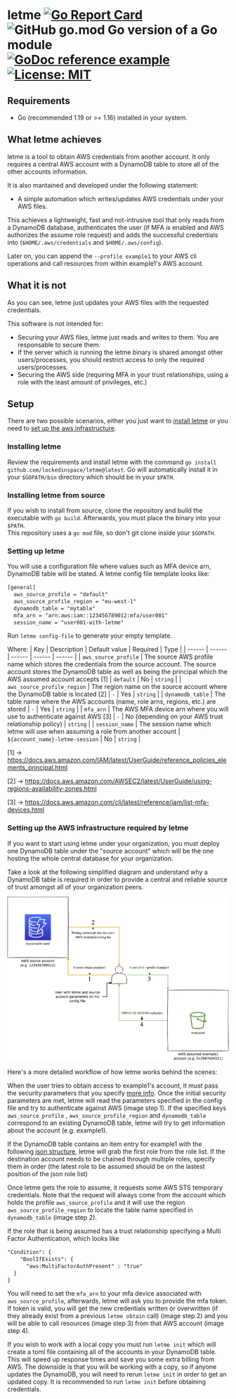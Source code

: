 # letme [![Go Report Card](https://goreportcard.com/badge/github.com/lockedinspace/letme-go)](https://goreportcard.com/report/github.com/lockedinspace/letme-go) ![GitHub go.mod Go version of a Go module](https://img.shields.io/github/go-mod/go-version/lockedinspace/letme) [![GoDoc reference example](https://img.shields.io/badge/godoc-reference-blue.svg)](https://pkg.go.dev/github.com/lockedinspace/letme) [![License: MIT](https://img.shields.io/badge/License-MIT-yellow.svg)](https://opensource.org/licenses/MIT) 

## Requirements
- Go (recommended 1.19 or >= 1.16) installed in your system.
## What letme achieves
letme is a tool to obtain AWS credentials from another account. 
It only requires a central AWS account with a DynamoDB table to store all of the other accounts information.

It is also mantained and developed under the following statement:

- A simple automation which writes/updates AWS credentials under your AWS files.

This achieves a lightweight, fast and not-intrusive tool that only reads from a DynamoDB database, authenticates the user (if MFA is enabled and AWS authorizes the assume role request) and adds the successful credentials into (``$HOME/.aws/credentials`` and ``$HOME/.aws/config``).

Later on, you can append the  ``--profile example1`` to your AWS cli operations and call resources from within example1's AWS account.

## What it is not
As you can see, letme just updates your AWS files with the requested credentials.

This software is not intended for:
- Securing your AWS files, letme just reads and writes to them. You are responsable to secure them.
- If the server which is running the letme binary is shared amongst other users/processes, you should restrict access to only the required users/processes.
- Securing the AWS side (requiring MFA in your trust relationships, using a role with the least amount of privileges, etc.)

## Setup
There are two possible scenarios, either you just want to [install letme](#installing-letme) or you need to [set up the aws infrastructure](#setting-up-the-aws-infrastructure-required-by-letme). 

### Installing letme
Review the requirements and install letme with the command ``go install github.com/lockedinspace/letme@latest``. Go will automatically install it in your ``$GOPATH/bin`` directory which should be in your ``$PATH``.

### Installing letme from source
If you wish to install from source, clone the repository and build the executable with ``go build``. Afterwards, you must place the binary into your ``$PATH``.  
This repository uses a ``go mod`` file, so don't git clone inside your ``$GOPATH``.

### Setting up letme
You will use a configuration file where values such as MFA device arn, DynamoDB table will be stated. A letme config file template looks like:
```
[general]
  aws_source_profile = "default"
  aws_source_profile_region = "eu-west-1"
  dynamodb_table = "mytable"
  mfa_arn = "arn:aws:iam::123456789012:mfa/user001"
  session_name = "user001-with-letme"
```

Run ``letme config-file`` to generate your empty template.

Where:
| Key | Description | Default value | Required | Type |
| ------ | ------ | ------ | ------ | ------ |
| ``aws_source_profile`` | The source AWS profile name which stores the credentials from the source account. The source account stores the DynamoDB table as well as being the principal which the AWS assumed account accepts  [1] | ``default`` | No | ``string`` |
| ``aws_source_profile_region`` | The region name on the source account where the DynamoDB table is located [2] | ``-`` | Yes | ``string`` |
| ``dynamodb_table`` | The table name where the AWS accounts (name, role arns, regions, etc.) are stored | ``-`` | Yes | ``string`` |
| ``mfa_arn`` | The AWS MFA device arn where you will use to authenticate against AWS [3]  | ``-`` | No (depending on your AWS trust relationship policy) | ``string`` |
| ``session_name`` | The session name which letme will use when assuming a role from another account | ``${account_name}-letme-session`` | No | ``string`` |

[1] -> https://docs.aws.amazon.com/IAM/latest/UserGuide/reference_policies_elements_principal.html

[2] -> https://docs.aws.amazon.com/AWSEC2/latest/UserGuide/using-regions-availability-zones.html

[3] -> https://docs.aws.amazon.com/cli/latest/reference/iam/list-mfa-devices.html

### Setting up the AWS infrastructure required by letme

If you want to start using letme under your organization, you must deploy one DynamoDB table under the "source account" which will be the one
hosting the whole central database for your organization. 

Take a look at the following simplified diagram and understand why a DynamoDB table is required in order to provide a central and reliable source of trust amongst all of your organization peers.

![N|Solid](docs/letme.png)


Here's a more detailed workflow of how letme works behind the scenes:

When the user tries to obtain access to example1's account, it must pass the security parameters that you specify [more info](#what-it-is-not). Once the initial security parameters are met, letme will read the parameters specified in the config file and try to authenticate against AWS (image step 1). 
If the specified keys ``aws_source_profile`` , ``aws_source_profile_region``  and ``dynamodb_table`` correspond to an existing DynamoDB table, letme will try to get information about the account  (e.g. example1). 

If the DynamoDB table contains an item entry for example1 with the following [json structure](https://github.com/lockedinspace/letme/blob/main/docs/dynamodb_structure.json), letme will grab the first role from the role list. If the destination account needs to be chained through multiple roles, specify them in order (the latest role to be assumed should be on the lastest position of the json role list)

Once letme gets the role to assume, it requests some AWS STS temporary credentials. Note that the request will always come from the account which holds the profile ``aws_source_profile`` and it will use the region ``aws_source_profile_region`` to locate the table name specified in ``dynamodb_table`` (image step 2).

If the role that is being assumed has a trust relationship specifying a Multi Factor Authentication, which looks like 
```
"Condition": {
    "BoolIfExists": { 
      "aws:MultiFactorAuthPresent" : "true" 
  }
}
```
You will need to set the ``mfa_arn`` to your mfa device associated with ``aws_source_profile``, afterwards, letme will ask you to provide the mfa token. If token is valid, you will get the new credentials written or overwritten  (if they already exist from a previous ``letme obtain`` call) (image step 2)  and you will be able to call resources (image step 3) from that AWS account (image step 4).

If you wish to work with a local copy you must run ``letme init`` which will create a toml file containing all of the accounts in your DynamoDB table. This will speed up response times and save you some extra billing from AWS. The downside is that you will be working with a copy, so if anyone updates the DynamoDB, you will need to rerun ``letme init`` in order to get an updated copy.
It is recommended to run ``letme init`` before obtaining credentials.
